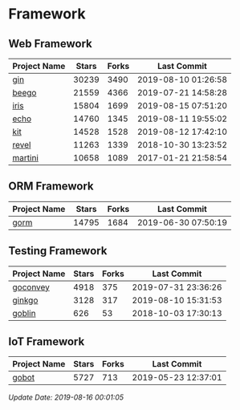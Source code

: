 # Framework

## Web Framework

| Project Name | Stars | Forks | Last Commit |
| ------------ | ----- | ----- | ----------- |
| [gin](https://github.com/gin-gonic/gin) | 30239 | 3490 | 2019-08-10 01:26:58 |
| [beego](https://github.com/astaxie/beego) | 21559 | 4366 | 2019-07-21 14:58:28 |
| [iris](https://github.com/kataras/iris) | 15804 | 1699 | 2019-08-15 07:51:20 |
| [echo](https://github.com/labstack/echo) | 14760 | 1345 | 2019-08-11 19:55:02 |
| [kit](https://github.com/go-kit/kit) | 14528 | 1528 | 2019-08-12 17:42:10 |
| [revel](https://github.com/revel/revel) | 11263 | 1339 | 2018-10-30 13:23:52 |
| [martini](https://github.com/go-martini/martini) | 10658 | 1089 | 2017-01-21 21:58:54 |

## ORM Framework

| Project Name | Stars | Forks | Last Commit |
| ------------ | ----- | ----- | ----------- |
| [gorm](https://github.com/jinzhu/gorm) | 14795 | 1684 | 2019-06-30 07:50:19 |

## Testing Framework

| Project Name | Stars | Forks | Last Commit |
| ------------ | ----- | ----- | ----------- |
| [goconvey](https://github.com/smartystreets/goconvey) | 4918 | 375 | 2019-07-31 23:36:26 |
| [ginkgo](https://github.com/onsi/ginkgo) | 3128 | 317 | 2019-08-10 15:31:53 |
| [goblin](https://github.com/franela/goblin) | 626 | 53 | 2018-10-03 17:30:13 |

## IoT Framework

| Project Name | Stars | Forks | Last Commit |
| ------------ | ----- | ----- | ----------- |
| [gobot](https://github.com/hybridgroup/gobot) | 5727 | 713 | 2019-05-23 12:37:01 |

*Update Date: 2019-08-16 00:01:05*